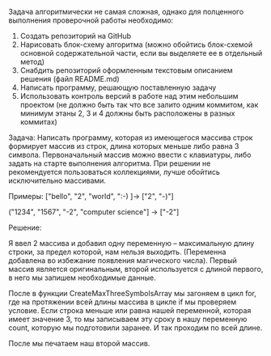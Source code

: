 Задача алгоритмически не самая сложная, однако для полценного выполнения проверочной работы необходимо:
1. Создать репозиторий на GitHub
2. Нарисовать блок-схему алгоритма (можно обойтись блок-схемой основной содержательной части, если вы выделяете ее в отдельный метод)
3. Снабдить репозиторий оформленным текстовым описанием решения (файл README.md)
4. Написать программу, решающую поставленную задачу
5. Использовать контроль версий в работе над этим небольшим проектом (не должно быть так что все залито одним коммитом, как минимум этаны 2, 3 и 4 должны быть расположены в разных коммитах)


Задача: Написать программу, которая из имеющегося массива строк формирует массив из строк, длина которых меньше либо равна 3 символа. Первоначальный массив можно ввести с клавиатуры, либо задать на старте выполнения алгоритма. При решении не рекомендуется пользоваться коллекциями, лучше обойтись исключительно массивами.


Примеры:
["bello", "2", "world", ":-) ]-> ["2", "-)"]

("1234", "1567", "-2", "computer science"] -> ["-2"]

Решение:

Я ввел 2 массива и добавил одну переменную – максимальную длину строки, за предел которой, нам нельзя выходить. (Переменна добавлена во избежание появления магического числа).
Первый массив является оригинальным, второй используется с длиной первого, в него мы запишем необходимые данные.

После в функции CreateMaxThreeSymbolsArray мы загоняем в цикл for, где на протяжении всей длины массива в цикле if мы проверяем условие. Если строка меньше или равна нашей переменной, которая имеет значение 3, то мы записываем эту сроку в нашу переменную count, которую мы подготовили заранее. И так проходим по всей длине.

После мы печатаем наш второй массив. 